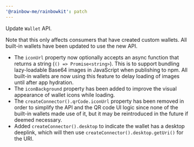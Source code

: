 ```yaml
---
'@rainbow-me/rainbowkit': patch
---
```


Update `Wallet` API.

Note that this only affects consumers that have created custom wallets. All built-in wallets have been updated to use the new API.

- The `iconUrl` property now optionally accepts an async function that returns a string (`() => Promise<string>`). This is to support bundling lazy-loadable Base64 images in JavaScript when publishing to npm. All built-in wallets are now using this feature to delay loading of images until after app hydration.
- The `iconBackground` property has been added to improve the visual appearance of wallet icons while loading.
- The `createConnector().qrCode.iconUrl` property has been removed in order to simplify the API and the QR code UI logic since none of the built-in wallets made use of it, but it may be reintroduced in the future if deemed necessary.
- Added `createConnector().desktop` to indicate the wallet has a desktop deeplink, which will then use `createConnector().desktop.getUri()` for the URI.
